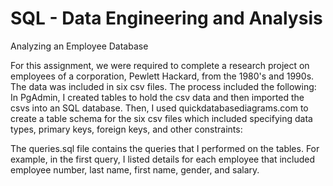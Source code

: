 # SQL - Data Engineering and Analysis
Analyzing an Employee Database

For this assignment, we were required to complete a research project on employees of a corporation, Pewlett Hackard, from the 1980's and 1990s.
The data was included in six csv files. 
The process included the following:
In PgAdmin, I created tables to hold the csv data and then imported the csvs into an SQL database.
Then, I used quickdatabasediagrams.com to create a table schema for the six csv files which included specifying data types, primary keys, foreign keys,
and other constraints:



The queries.sql file contains the queries that I performed on the tables. For example, in the first query, I listed details for each employee that included employee
number, last name, first name, gender, and salary. 
